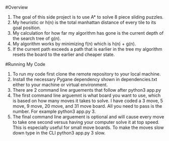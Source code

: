 #Overview
1. The goal of this side project is to use A* to solve 8 piece sliding puzzles.
2. My heuristic or h(n) is the total manhattan distance of every tile to its goal position.
3. My calculation for how far my algorithm has gone is the current depth of the search tree of g(n).
4. My algorithm works by minimizing f(n) which is h(n) + g(n).
5. If the current path exceeds a path that is earlier in the tree my algorithm resets the board to the earlier and cheaper state.

#Running My Code
1. To run my code first clone the remote repository to your local machine.
2. Install the necessary Pygane dependency shown in dependencies.txt either to your machine or virtual environment.
3. There are 2 command line arguements that follow after python3 app.py
4. The first command line arguemnt is what board you want to use, which is based on how many moves it takes to solve. I have coded a 3 move, 5 move, 9 move, 20 move, and 31 move board. All you need to pass is the number. For example python3 app.py 3.
5. The final command line arguement is optional and will cause every move to take one second versus having your computer solve it at top speed. This is especially useful for small move boards. To make the moves slow down type in the CLI python3 app.py 3 slow.
